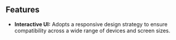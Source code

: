 ## Features

- **Interactive UI:** Adopts a responsive design strategy to ensure compatibility across a wide range of devices and screen sizes.

